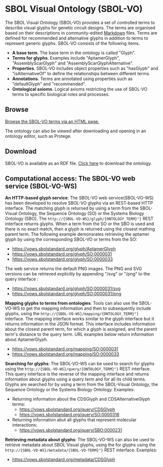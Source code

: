 # SBOL Visual Ontology (SBOL-VO)
The SBOL Visual Ontology (SBOL-VO) provides a set of controlled terms to describe visual glyphs for genetic circuit designs.  The terms are organised based on their descriptions in community-edited [Markdown](https://github.com/SynBioDex/SBOL-visual/tree/master/Glyphs) files. Terms are defined for recommended and alternative glyphs in addition to terms to represent generic glyphs. SBOL-VO consists of the following items.

* **A base term**. The base term in the ontology is called "Glyph".
* **Terms for glyphs**. Examples include "AptamerGlyph", "AssemblyScarGlyph" and "AssemblyScarGlyphAlternative".
* **Properties**. SBOL-VO includes object properties such as "hasGlyph" and "isAlternativeOf" to define the relationships between different terms.
* **Annotations**. Terms are annotated using properties such as "defaultGlyph" and "recommended".
* **Ontological axioms**. Logical axioms restricting the use of SBOL-VO terms to specific biological roles and processes.

## Browse
[Browse the SBOL-VO terms via an HTML page.](http://synbiodex.github.io/SBOL-visual/Ontology/v2/sbol-vo.html)

The ontology can also be viewed after downloading and opening in an ontology editor, such as Protege.

## Download
SBOL-VO is available as an RDF file. [Click here](http://synbiodex.github.io/SBOL-visual/Ontology/v2/sbol-vo.rdf) to download the ontology. 

## Computational access: The SBOL-VO web service (SBOL-VO-WS)

**An HTTP-based glyph service**: The SBOL-VO web service(SBOL-VO-WS) has been developed to resolve SBOL-VO glyphs via an REST-based HTTP interface. The matching glyph is returned by using a term from the SBOL-Visual Ontology, the Sequence Ontology (SO) or the Systems Biology Ontology (SBO). The `http://{SBOL-VO-WS}/glyph/{ONTOLOGY_TERM}"}` REST interface returns glyphs. When a term from the SO or the SBO is used and there is no exact match, then a glyph is returned using the closest mathing parent term. The following example demonsrates retrieving the aptamer glyph by using the corresponding SBOL-VO or terms from the SO:

* <https://vows.sbolstandard.org/glyph/AptamerGlyph>
* <https://vows.sbolstandard.org/glyph/SO:0000031> 
* <https://vows.sbolstandard.org/glyph/SO:0000033>
  
The web service returns the default PNG images. The PNG and SVG versions can be retrieved explicitly by appending "/svg" or "/png"  to the query interface :
* <https://vows.sbolstandard.org/glyph/SO:0000031/svg>
* <https://vows.sbolstandard.org/glyph/SO:0000031/png>

**Mapping glyphs to terms from ontologies**: Tools can also use the SBOL-VO-WS to get the mapping information and then to subsequently include glyphs, using the `http://{SBOL-VO-WS}/mapping/{ONTOLOGY_TERM}"}` interface. The mapping interface works similar to the glyph interface but it returns information in the JSON format. This interface includes information about the closest parent term, for which a glyph is assigned, and the parent term's distance to the query term. URL examples below return information about AptamerGlyph.
* <https://vows.sbolstandard.org/mapping/SO:0000031>
* <https://vows.sbolstandard.org/mapping/SO:0000033>


**Searching for glyphs**: The SBOL-VO-WS can be used to search for glyphs using the `http://{SBOL-VO-WS}/query/{ONTOLOGY_TERM}"}` REST interface. This query interface is the reverse of the mapping interface and returns information about glyphs using a query term and for all its child terms. Glyphs are searched for by using a term from the SBOL-Visual Ontology, the Sequence Ontology or the Systems Biology Ontology. Examples:
* Returning information about the CDSGlyph and CDSAlternativeGlyph terms:
    * <https://vows.sbolstandard.org/query/CDSGlyph>
    * <https://vows.sbolstandard.org/query/SO:0000316>
* Returning information abut all glyphs that represent molecular interactions:
    * <https://vows.sbolstandard.org/query/SBO:0000231>

**Retrieving metadata about glyphs**: The SBOL-VO-WS can also be used to retrieve metadata about SBOL Visual glyphs, using the  for glyphs using the `http://{SBOL-VO-WS}/metadata/{SBOL-VO-TERM}"}` REST interface. Examples:
* <https://vows.sbolstandard.org/metadata/CDSGlyph>


